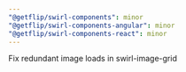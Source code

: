 ```yaml
---
"@getflip/swirl-components": minor
"@getflip/swirl-components-angular": minor
"@getflip/swirl-components-react": minor
---
```


Fix redundant image loads in swirl-image-grid

